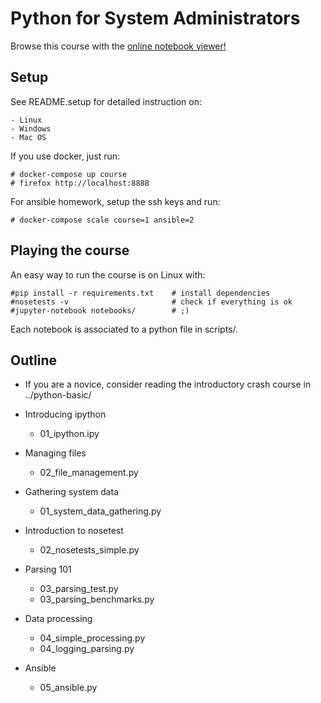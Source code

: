 # Python for System Administrators

Browse this course with the [online notebook viewer!](http://nbviewer.jupyter.org/github/ioggstream/python-course/tree/master/python-for-sysadmin/notebooks/)

## Setup
See README.setup for detailed instruction on:

    - Linux
    - Windows
    - Mac OS

If you use docker, just run:

    # docker-compose up course
    # firefox http://localhost:8888

For ansible homework, setup the ssh keys and run:

    # docker-compose scale course=1 ansible=2

## Playing the course
An easy way to run the course is on Linux with:

    #pip install -r requirements.txt    # install dependencies
    #nosetests -v                       # check if everything is ok
    #jupyter-notebook notebooks/        # ;)

Each notebook is associated to a python file in scripts/.


## Outline
- If you are a novice, consider reading the
   introductory crash course in ../python-basic/

- Introducing ipython
  - 01_ipython.ipy

- Managing files
  - 02_file_management.py

- Gathering system data
  - 01_system_data_gathering.py

- Introduction to nosetest
  - 02_nosetests_simple.py

- Parsing 101
  - 03_parsing_test.py
  - 03_parsing_benchmarks.py

- Data processing
  - 04_simple_processing.py
  - 04_logging_parsing.py

- Ansible
  - 05_ansible.py
